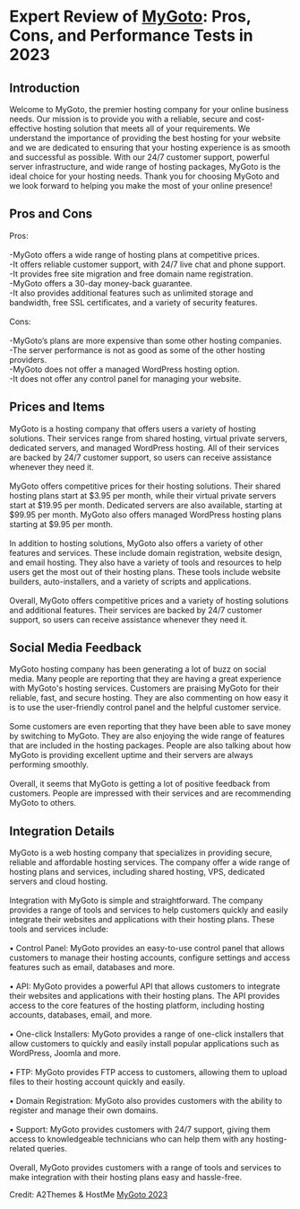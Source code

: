 <h1>Expert Review of <a href="https://a2themes.com/mygoto-reviews">MyGoto</a>: Pros, Cons, and Performance Tests in 2023</h1>
<h2>Introduction</h2>
Welcome to MyGoto, the premier hosting company for your online business needs. Our mission is to provide you with a reliable, secure and cost-effective hosting solution that meets all of your requirements. We understand the importance of providing the best hosting for your website and we are dedicated to ensuring that your hosting experience is as smooth and successful as possible. With our 24/7 customer support, powerful server infrastructure, and wide range of hosting packages, MyGoto is the ideal choice for your hosting needs. Thank you for choosing MyGoto and we look forward to helping you make the most of your online presence!
<h2>Pros and Cons</h2>
Pros:<br><br>-MyGoto offers a wide range of hosting plans at competitive prices.<br>-It offers reliable customer support, with 24/7 live chat and phone support.<br>-It provides free site migration and free domain name registration.<br>-MyGoto offers a 30-day money-back guarantee.<br>-It also provides additional features such as unlimited storage and bandwidth, free SSL certificates, and a variety of security features.<br><br>Cons:<br><br>-MyGoto’s plans are more expensive than some other hosting companies.<br>-The server performance is not as good as some of the other hosting providers.<br>-MyGoto does not offer a managed WordPress hosting option.<br>-It does not offer any control panel for managing your website.
<h2>Prices and Items</h2>
MyGoto is a hosting company that offers users a variety of hosting solutions. Their services range from shared hosting, virtual private servers, dedicated servers, and managed WordPress hosting. All of their services are backed by 24/7 customer support, so users can receive assistance whenever they need it. <br><br>MyGoto offers competitive prices for their hosting solutions. Their shared hosting plans start at $3.95 per month, while their virtual private servers start at $19.95 per month. Dedicated servers are also available, starting at $99.95 per month. MyGoto also offers managed WordPress hosting plans starting at $9.95 per month.<br><br>In addition to hosting solutions, MyGoto also offers a variety of other features and services. These include domain registration, website design, and email hosting. They also have a variety of tools and resources to help users get the most out of their hosting plans. These tools include website builders, auto-installers, and a variety of scripts and applications. <br><br>Overall, MyGoto offers competitive prices and a variety of hosting solutions and additional features. Their services are backed by 24/7 customer support, so users can receive assistance whenever they need it.
<h2>Social Media Feedback</h2>
MyGoto hosting company has been generating a lot of buzz on social media. Many people are reporting that they are having a great experience with MyGoto's hosting services. Customers are praising MyGoto for their reliable, fast, and secure hosting. They are also commenting on how easy it is to use the user-friendly control panel and the helpful customer service.<br><br>Some customers are even reporting that they have been able to save money by switching to MyGoto. They are also enjoying the wide range of features that are included in the hosting packages. People are also talking about how MyGoto is providing excellent uptime and their servers are always performing smoothly.<br><br>Overall, it seems that MyGoto is getting a lot of positive feedback from customers. People are impressed with their services and are recommending MyGoto to others.
<h2>Integration Details</h2>
MyGoto is a web hosting company that specializes in providing secure, reliable and affordable hosting services. The company offer a wide range of hosting plans and services, including shared hosting, VPS, dedicated servers and cloud hosting. <br><br>Integration with MyGoto is simple and straightforward. The company provides a range of tools and services to help customers quickly and easily integrate their websites and applications with their hosting plans. These tools and services include:<br><br>• Control Panel: MyGoto provides an easy-to-use control panel that allows customers to manage their hosting accounts, configure settings and access features such as email, databases and more. <br><br>• API: MyGoto provides a powerful API that allows customers to integrate their websites and applications with their hosting plans. The API provides access to the core features of the hosting platform, including hosting accounts, databases, email, and more. <br><br>• One-click Installers: MyGoto provides a range of one-click installers that allow customers to quickly and easily install popular applications such as WordPress, Joomla and more. <br><br>• FTP: MyGoto provides FTP access to customers, allowing them to upload files to their hosting account quickly and easily. <br><br>• Domain Registration: MyGoto also provides customers with the ability to register and manage their own domains. <br><br>• Support: MyGoto provides customers with 24/7 support, giving them access to knowledgeable technicians who can help them with any hosting-related queries. <br><br>Overall, MyGoto provides customers with a range of tools and services to make integration with their hosting plans easy and hassle-free.
<p>Credit: A2Themes & HostMe <a href="https://a2themes.com/mygoto-reviews">MyGoto 2023</a></p>
